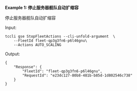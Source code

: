 **Example 1: 停止服务器舰队自动扩缩容**

停止服务器舰队自动扩缩容

Input: 

```
tccli gse StopFleetActions --cli-unfold-argument  \
    --FleetId fleet-qp3g3fn6-p6l46gnu\
    --Actions AUTO_SCALING
```

Output: 
```
{
    "Response": {
        "FleetId": "fleet-qp3g3fn6-p6l46gnu",
        "RequestId": "e23dc127-80b8-481b-b85d-1d802546c738"
    }
}
```

